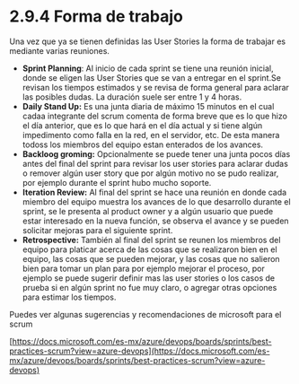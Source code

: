 # 2.9.4 Forma de trabajo

Una vez que ya se tienen definidas las User Stories la forma de trabajar es mediante varias reuniones.

* **Sprint Planning**: Al inicio de cada sprint se tiene una reunión inicial, donde se eligen las User Stories que se van a entregar en el sprint.Se revisan los tiempos estimados y se revisa de forma general para aclarar las posibles dudas. La duración suele ser entre 1 y 4 horas.
* **Daily Stand Up:** Es una junta diaria de máximo 15 minutos en el cual cadaa integrante del scrum comenta de forma breve que es lo que hizo el día anterior, que es lo que hará en el día actual y si tiene algún impedimento como falla en la red, en el servidor, etc. De esta manera todoss los miembros del equipo estan enterados de los avances.
* **Backloog groming:** Opcionalmente se puede tener una junta pocos días antes del final del sprint para revisar los user stories para aclarar dudas o remover algún user story que por algún motivo no se pudo realizar, por ejemplo durante el sprint hubo mucho soporte.
* **Iteration Review:** Al final del sprint se hace una reunión en donde cada miembro del equipo muestra los avances de lo que desarrollo durante el sprint, se le presenta al product owner y a algún usuario que puede estar interesado en la nueva función, se observa el avance y se pueden solicitar mejoras para el siguiente sprint.
* **Retrospective:** También al final del sprint se reunen los miembros del equipo para platicar acerca de las cosas que se realizaron bien en el equipo, las cosas que se pueden mejorar, y las cosas que no salieron bien para tomar un plan para por ejemplo mejorar el proceso, por ejemplo se puede sugerir definir mas las user stories o los casos de prueba si en algún sprint no fue muy claro, o agregar otras opciones para estimar los tiempos.

Puedes ver algunas sugerencias y recomendaciones de microsoft para el scrum

[https://docs.microsoft.com/es-mx/azure/devops/boards/sprints/best-practices-scrum?view=azure-devops](https://docs.microsoft.com/es-mx/azure/devops/boards/sprints/best-practices-scrum?view=azure-devops)





